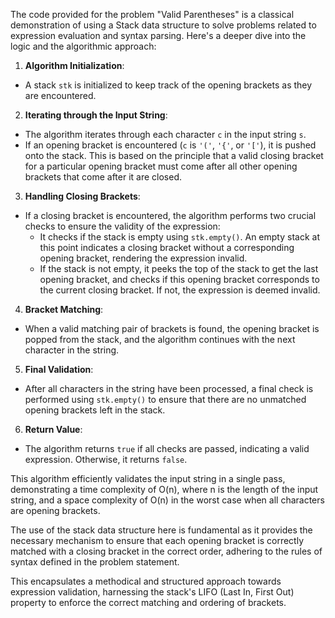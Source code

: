 The code provided for the problem "Valid Parentheses" is a classical demonstration of using a Stack data structure to solve problems related to expression evaluation and syntax parsing. Here's a deeper dive into the logic and the algorithmic approach:

1. **Algorithm Initialization**:
  
  - A stack `stk` is initialized to keep track of the opening brackets as they are encountered.
2. **Iterating through the Input String**:
  
  - The algorithm iterates through each character `c` in the input string `s`.
  - If an opening bracket is encountered (`c` is `'('`, `'{'`, or `'['`), it is pushed onto the stack. This is based on the principle that a valid closing bracket for a particular opening bracket must come after all other opening brackets that come after it are closed.
3. **Handling Closing Brackets**:
  
  - If a closing bracket is encountered, the algorithm performs two crucial checks to ensure the validity of the expression:
    - It checks if the stack is empty using `stk.empty()`. An empty stack at this point indicates a closing bracket without a corresponding opening bracket, rendering the expression invalid.
    - If the stack is not empty, it peeks the top of the stack to get the last opening bracket, and checks if this opening bracket corresponds to the current closing bracket. If not, the expression is deemed invalid.
4. **Bracket Matching**:
  
  - When a valid matching pair of brackets is found, the opening bracket is popped from the stack, and the algorithm continues with the next character in the string.
5. **Final Validation**:
  
  - After all characters in the string have been processed, a final check is performed using `stk.empty()` to ensure that there are no unmatched opening brackets left in the stack.
6. **Return Value**:
  
  - The algorithm returns `true` if all checks are passed, indicating a valid expression. Otherwise, it returns `false`.

This algorithm efficiently validates the input string in a single pass, demonstrating a time complexity of O(n), where n is the length of the input string, and a space complexity of O(n) in the worst case when all characters are opening brackets.

The use of the stack data structure here is fundamental as it provides the necessary mechanism to ensure that each opening bracket is correctly matched with a closing bracket in the correct order, adhering to the rules of syntax defined in the problem statement.

This encapsulates a methodical and structured approach towards expression validation, harnessing the stack's LIFO (Last In, First Out) property to enforce the correct matching and ordering of brackets.